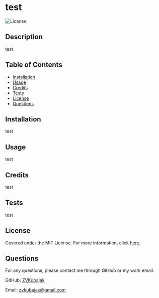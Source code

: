 
  # test
  ![License](https://img.shields.io/badge/License-MIT-yellow.svg)

  ## Description

  test

  ## Table of Contents

  - [Installation](#installation)
  - [Usage](#usage)
  - [Credits](#credits)
  - [Tests](#tests)
  - [License](#license)
  - [Questions](#questions)

  ## Installation

  test

  ## Usage

  test

  ## Credits

  test

  ## Tests

  test

  ## License

  Covered under the MIT License. For more information, click [here](https://opensource.org/licenses/MIT).

  ## Questions

  For any questions, please contact me through GitHub or my work email.

  GitHub: [ZVKubajak](github.com/ZVKubajak)
  
  Email: zvkubajak@gmail.com
